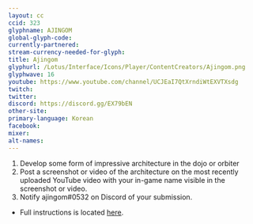 ```yaml
---
layout: cc
ccid: 323
glyphname: AJINGOM
global-glyph-code:
currently-partnered:
stream-currency-needed-for-glyph:
title: Ajingom
glyphurl: /Lotus/Interface/Icons/Player/ContentCreators/Ajingom.png
glyphwave: 16
youtube: https://www.youtube.com/channel/UCJEaI7QtXrndiWtEXVTXsdg
twitch:
twitter:
discord: https://discord.gg/EX79bEN
other-site:
primary-language: Korean
facebook:
mixer:
alt-names:
---
```

1. Develop some form of impressive architecture in the dojo or orbiter
2. Post a screenshot or video of the architecture on the most recently uploaded YouTube video with your in-game name visible in the screenshot or video.
3. Notify ajingom#0532 on Discord of your submission.
* Full instructions is located [here](https://docs.google.com/document/d/1mRFEoXI2Z2Rom67Sg8Inqd4UFjmxgd4N0nhM-cZ_ktE/edit).

